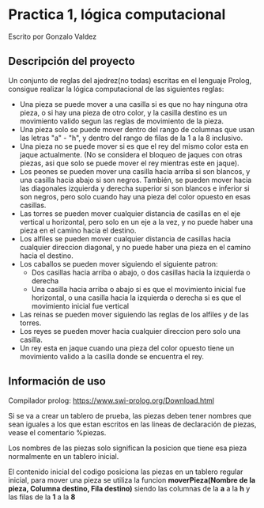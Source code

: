 
# Practica 1,  lógica computacional

Escrito por Gonzalo Valdez

## Descripción del proyecto

 Un conjunto de reglas del ajedrez(no todas) escritas en el lenguaje Prolog, consigue realizar la lógica computacional de las siguientes reglas:
   * Una pieza se puede mover a una casilla si es que no hay ninguna otra pieza, o si hay una pieza de otro color, y la casilla destino es un movimiento valido segun las reglas de movimiento de la pieza.
   * Una pieza solo se puede mover dentro del rango de columnas que usan las letras "a" - "h", y dentro del rango de filas de la 1 a la 8 inclusivo.
   * Una pieza no se puede mover si es que el rey del mismo color esta en jaque actualmente. (No se considera el bloqueo de jaques con otras piezas, asi que solo se puede mover el rey mientras este en jaque).
   * Los peones se pueden mover una casilla hacia arriba si son blancos, y una casilla hacia abajo si son negros. También, se pueden mover hacia las diagonales izquierda y derecha superior si son blancos e inferior si son negros, pero solo cuando hay una pieza del color opuesto en esas casillas.
   * Las torres se pueden mover cualquier distancia de casillas en el eje vertical u horizontal, pero solo en un eje a la vez, y no puede haber una pieza en el camino hacia el destino.
   * Los alfiles se pueden mover cualquier distancia de casillas hacia cualquier direccion diagonal, y no puede haber una pieza en el camino hacia el destino.
   * Los caballos se pueden mover siguiendo el siguiente patron:
     * Dos casillas hacia arriba o abajo, o dos casillas hacia la izquierda o derecha
     * Una casilla hacia arriba o abajo si es que el movimiento inicial fue horizontal, o una casilla hacia la izquierda o derecha si es que el movimiento inicial fue vertical
   * Las reinas se pueden mover siguiendo las reglas de los alfiles y de las torres.
   * Los reyes se pueden mover hacia cualquier direccion pero solo una casilla.
   * Un rey esta en jaque cuando una pieza del color opuesto tiene un movimiento valido a la casilla donde se encuentra el rey.






## Información de uso

Compilador prolog: https://www.swi-prolog.org/Download.html

Si se va a crear un tablero de prueba, las piezas deben tener nombres que sean iguales a los que estan escritos en las lineas de declaración de piezas, vease el comentario %piezas.

Los nombres de las piezas solo significan la posicion que tiene esa pieza normalmente en un tablero inicial.

El contenido inicial del codigo posiciona las piezas en un tablero regular inicial, para mover una pieza se utiliza la funcion **moverPieza(Nombre de la pieza, Columna destino, Fila destino)** siendo las columnas de la **a** a la **h** y las filas de la **1** a la **8**
